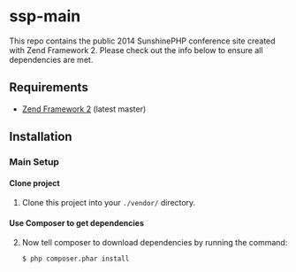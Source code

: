 ssp-main
=============

This repo contains the public 2014 SunshinePHP conference site created with Zend Framework 2.
Please check out the info below to ensure all dependencies are met.

Requirements
------------

* [Zend Framework 2](https://github.com/zendframework/zf2) (latest master)

Installation
------------

### Main Setup

#### Clone project

1. Clone this project into your `./vendor/` directory.

#### Use Composer to get dependencies

2. Now tell composer to download dependencies by running the command:

    ```bash
    $ php composer.phar install
    ```
    